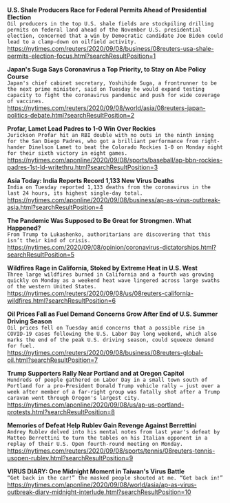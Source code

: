 **U.S. Shale Producers Race for Federal Permits Ahead of Presidential Election**\
`Oil producers in the top U.S. shale fields are stockpiling drilling permits on federal land ahead of the November U.S. presidential election, concerned that a win by Democratic candidate Joe Biden could lead to a clamp-down on oilfield activity.`\
https://nytimes.com/reuters/2020/09/08/business/08reuters-usa-shale-permits-election-focus.html?searchResultPosition=1

**Japan's Suga Says Coronavirus a Top Priority, to Stay on Abe Policy Course**\
`Japan's chief cabinet secretary, Yoshihide Suga, a frontrunner to be the next prime minister, said on Tuesday he would expand testing capacity to fight the coronavirus pandemic and push for wide coverage of vaccines. `\
https://nytimes.com/reuters/2020/09/08/world/asia/08reuters-japan-politics-debate.html?searchResultPosition=2

**Profar, Lamet Lead Padres to 1-0 Win Over Rockies**\
`Jurickson Profar hit an RBI double with no outs in the ninth inning for the San Diego Padres, who got a brilliant performance from right-hander Dinelson Lamet to beat the Colorado Rockies 1-0 on Monday night for their sixth victory in eight games. `\
https://nytimes.com/aponline/2020/09/08/sports/baseball/ap-bbn-rockies-padres-1st-ld-writethru.html?searchResultPosition=3

**Asia Today: India Reports Record 1,133 New Virus Deaths**\
`India on Tuesday reported 1,133 deaths from the coronavirus in the last 24 hours, its highest single-day total.`\
https://nytimes.com/aponline/2020/09/08/business/ap-as-virus-outbreak-asia.html?searchResultPosition=4

**The Pandemic Was Supposed to Be Great for Strongmen. What Happened?**\
`From Trump to Lukashenko, authoritarians are discovering that this isn’t their kind of crisis.`\
https://nytimes.com/2020/09/08/opinion/coronavirus-dictatorships.html?searchResultPosition=5

**Wildfires Rage in California, Stoked by Extreme Heat in U.S. West**\
`Three large wildfires burned in California and a fourth was growing quickly on Monday as a weekend heat wave lingered across large swaths of the western United States.`\
https://nytimes.com/reuters/2020/09/08/us/08reuters-california-wildfires.html?searchResultPosition=6

**Oil Prices Fall as Fuel Demand Concerns Grow After End of U.S. Summer Driving Season**\
`Oil prices fell on Tuesday amid concerns that a possible rise in COVID-19 cases following the U.S. Labor Day long weekend, which also marks the end of the peak U.S. driving season, could squeeze demand for fuel.  `\
https://nytimes.com/reuters/2020/09/08/business/08reuters-global-oil.html?searchResultPosition=7

**Trump Supporters Rally Near Portland and at Oregon Capitol**\
`Hundreds of people gathered on Labor Day in a small town south of Portland for a pro-President Donald Trump vehicle rally — just over a week after member of a far-right group was fatally shot after a Trump caravan went through Oregon's largest city.`\
https://nytimes.com/aponline/2020/09/08/us/ap-us-portland-protests.html?searchResultPosition=8

**Memories of Defeat Help Rublev Gain Revenge Against Berrettini**\
`Andrey Rublev delved into his mental notes from last year's defeat by Matteo Berrettini to turn the tables on his Italian opponent in a replay of their U.S. Open fourth-round meeting on Monday.`\
https://nytimes.com/reuters/2020/09/08/sports/tennis/08reuters-tennis-usopen-rublev.html?searchResultPosition=9

**VIRUS DIARY: One Midnight Moment in Taiwan's Virus Battle**\
`“Get back in the car!” the masked people shouted at me. “Get back in!” `\
https://nytimes.com/aponline/2020/09/08/world/asia/ap-as-virus-outbreak-diary-midnight-interlude.html?searchResultPosition=10

